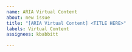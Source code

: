 ```yaml
---
name: ARIA Virtual Content
about: new issue
title: "[ARIA Virtual Content] <TITLE HERE>"
labels: Virtual Content
assignees: kbabbitt

---
```



